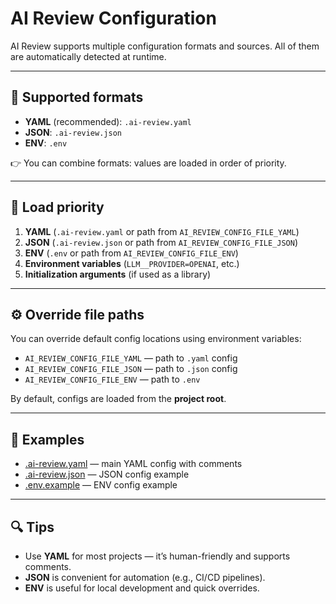 # AI Review Configuration

AI Review supports multiple configuration formats and sources. All of them are automatically detected at runtime.

---

## 📂 Supported formats

- **YAML** (recommended): `.ai-review.yaml`
- **JSON**: `.ai-review.json`
- **ENV**: `.env`

👉 You can combine formats: values are loaded in order of priority.

---

## 📑 Load priority

1. **YAML** (`.ai-review.yaml` or path from `AI_REVIEW_CONFIG_FILE_YAML`)
2. **JSON** (`.ai-review.json` or path from `AI_REVIEW_CONFIG_FILE_JSON`)
3. **ENV** (`.env` or path from `AI_REVIEW_CONFIG_FILE_ENV`)
4. **Environment variables** (`LLM__PROVIDER=OPENAI`, etc.)
5. **Initialization arguments** (if used as a library)

---

## ⚙️ Override file paths

You can override default config locations using environment variables:

- `AI_REVIEW_CONFIG_FILE_YAML` — path to `.yaml` config
- `AI_REVIEW_CONFIG_FILE_JSON` — path to `.json` config
- `AI_REVIEW_CONFIG_FILE_ENV` — path to `.env`

By default, configs are loaded from the **project root**.

---

## 📘 Examples

- [.ai-review.yaml](./.ai-review.yaml) — main YAML config with comments
- [.ai-review.json](./.ai-review.json) — JSON config example
- [.env.example](./.env.example) — ENV config example

---

## 🔍 Tips

- Use **YAML** for most projects — it’s human-friendly and supports comments.
- **JSON** is convenient for automation (e.g., CI/CD pipelines).
- **ENV** is useful for local development and quick overrides.
